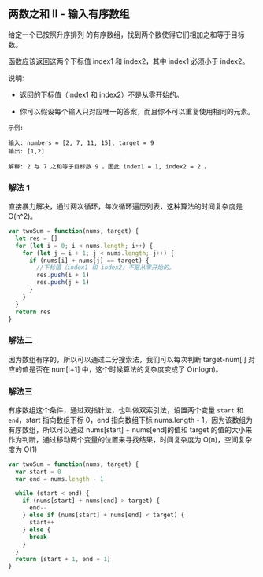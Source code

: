 ## 两数之和 II - 输入有序数组

给定一个已按照升序排列 的有序数组，找到两个数使得它们相加之和等于目标数。

函数应该返回这两个下标值 index1 和 index2，其中 index1 必须小于 index2。

说明:

- 返回的下标值（index1 和 index2）不是从零开始的。

- 你可以假设每个输入只对应唯一的答案，而且你不可以重复使用相同的元素。

```base
示例:

输入: numbers = [2, 7, 11, 15], target = 9
输出: [1,2]

解释: 2 与 7 之和等于目标数 9 。因此 index1 = 1, index2 = 2 。
```

### 解法 1

直接暴力解决，通过两次循环，每次循环遍历列表，这种算法的时间复杂度是 O(n^2)。

```javascript
var twoSum = function(nums, target) {
  let res = []
  for (let i = 0; i < nums.length; i++) {
    for (let j = i + 1; j < nums.length; j++) {
      if (nums[i] + nums[j] == target) {
        //下标值（index1 和 index2）不是从零开始的。
        res.push(i + 1)
        res.push(j + 1)
      }
    }
  }
  return res
}
```

### 解法二

因为数组有序的，所以可以通过二分搜索法，我们可以每次判断 target-num[i] 对应的值是否在 num[i+1] 中，这个时候算法的复杂度变成了 O(nlogn)。

### 解法三

有序数组这个条件，通过双指针法，也叫做双索引法，设置两个变量 `start` 和 `end`，start 指向数组下标 0，end 指向数组下标 nums.length - 1，因为该数组为有序数组，所以可以通过 nums[start] + nums[end]的值和 target 的值的大小来作为判断，通过移动两个变量的位置来寻找结果，时间复杂度为 O(n)，空间复杂度为 O(1)

```javascript
var twoSum = function(nums, target) {
  var start = 0
  var end = nums.length - 1

  while (start < end) {
    if (nums[start] + nums[end] > target) {
      end--
    } else if (nums[start] + nums[end] < target) {
      start++
    } else {
      break
    }
  }
  return [start + 1, end + 1]
}
```
